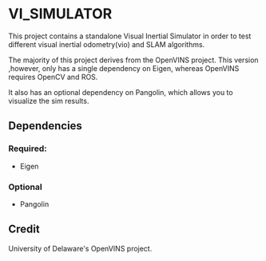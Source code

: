 # VI_SIMULATOR

This project contains a standalone Visual Inertial Simulator in order to test different
visual inertial odometry(vio) and SLAM algorithms.

The majority of this project derives from the OpenVINS project. This version ,however,
only has a single dependency on Eigen, whereas OpenVINS requires OpenCV and ROS.

It also has an optional dependency on Pangolin, which allows you to visualize the sim
results.


## Dependencies

### Required:

- Eigen

### Optional

- Pangolin

## Credit

University of Delaware's OpenVINS project.